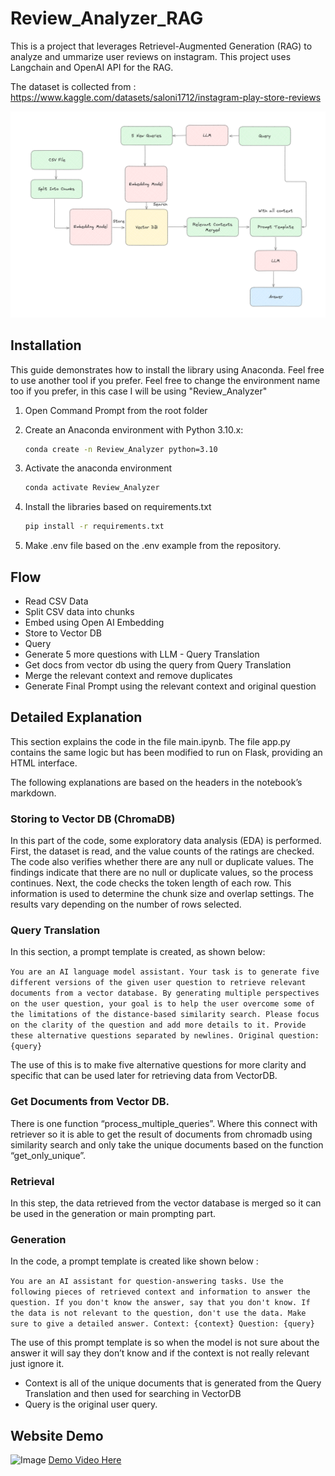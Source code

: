 # Review_Analyzer_RAG
This is a project that leverages Retrievel-Augmented Generation (RAG) to analyze and ummarize user reviews on instagram. This project uses Langchain and OpenAI API for the RAG.

The dataset is collected from : https://www.kaggle.com/datasets/saloni1712/instagram-play-store-reviews

![Flow](https://github.com/Kileorguy/Review_Analyzer_RAG/blob/main/Documentation/RAG%20Flow.png?raw=true)

## Installation

This guide demonstrates how to install the library using Anaconda. Feel free to use another tool if you prefer. Feel free to change the environment name too if you prefer, in this case I will be using "Review_Analyzer"

1. Open Command Prompt from the root folder 

2. Create an Anaconda environment with Python 3.10.x:  
   ```bash
   conda create -n Review_Analyzer python=3.10
3. Activate the anaconda environment
    ```bash
   conda activate Review_Analyzer
4. Install the libraries based on requirements.txt
    ```bash
    pip install -r requirements.txt
5. Make .env file based on the .env example from the repository. 
## Flow
- Read CSV Data
- Split CSV data into chunks
- Embed using Open AI Embedding
- Store to Vector DB
- Query
- Generate 5 more questions with LLM - Query Translation
- Get docs from vector db using the query from Query Translation
- Merge the relevant context and remove duplicates
- Generate Final Prompt using the relevant context and original question

## Detailed Explanation
This section explains the code in the file main.ipynb. The file app.py contains the same logic but has been modified to run on Flask, providing an HTML interface.

The following explanations are based on the headers in the notebook’s markdown.

### Storing to Vector DB (ChromaDB)

In this part of the code, some exploratory data analysis (EDA) is performed. First, the dataset is read, and the value counts of the ratings are checked. The code also verifies whether there are any null or duplicate values. The findings indicate that there are no null or duplicate values, so the process continues. Next, the code checks the token length of each row. This information is used to determine the chunk size and overlap settings. The results vary depending on the number of rows selected.

### Query Translation

In this section, a prompt template is created, as shown below:

`You are an AI language model assistant. Your task is to generate five different versions of the given user question to retrieve relevant documents from a vector database. By generating multiple perspectives on the user question, your goal is to help the user overcome some of the limitations of the distance-based similarity search. Please focus on the clarity of the question and add more details to it. Provide these alternative questions separated by newlines. Original question: {query}`

The use of this is to make five alternative questions for more clarity and specific that can be used later for retrieving data from VectorDB. 

 

### Get Documents from Vector DB.

There is one function “process_multiple_queries”. Where this connect with retriever so it is able to get the result of documents from chromadb using similarity search and only take the unique documents based on the function “get_only_unique”. 

### Retrieval

In this step, the data retrieved from the vector database is merged so it can be used in the generation or main prompting part.
### Generation

In the code, a prompt template is created like shown below : 

`You are an AI assistant for question-answering tasks. Use the following pieces of retrieved context and information to answer the question. If you don't know the answer, say that you don't know. If the data is not relevant to the question, don't use the data. Make sure to give a detailed answer. Context: {context} Question: {query}`

The use of this prompt template is so when the model is not sure about the answer it will say they don’t know and if the context is not really relevant just ignore it. 

- Context is all of the unique documents that is generated from the Query Translation and then used for searching in VectorDB
- Query is the original user query.

## Website Demo
![Image](https://github.com/Kileorguy/Review_Analyzer_RAG/blob/main/Documentation/Website.png?raw=true)
[Demo Video Here](https://www.youtube.com/watch?v=qA8o_w6GvJg)



